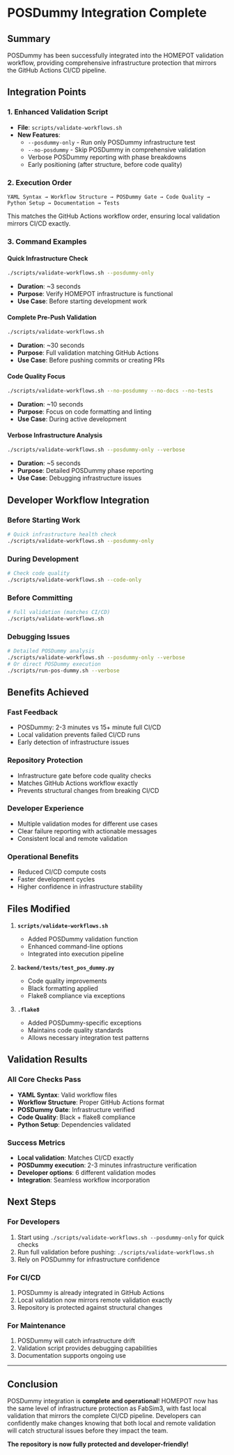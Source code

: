 # POSDummy Integration Complete

## Summary

POSDummy has been successfully integrated into the HOMEPOT validation workflow, providing comprehensive infrastructure protection that mirrors the GitHub Actions CI/CD pipeline.

## Integration Points

### 1. Enhanced Validation Script
- **File**: `scripts/validate-workflows.sh`
- **New Features**:
  - `--posdummy-only` - Run only POSDummy infrastructure test
  - `--no-posdummy` - Skip POSDummy in comprehensive validation
  - Verbose POSDummy reporting with phase breakdowns
  - Early positioning (after structure, before code quality)

### 2. Execution Order
```
YAML Syntax → Workflow Structure → POSDummy Gate → Code Quality → Python Setup → Documentation → Tests
```

This matches the GitHub Actions workflow order, ensuring local validation mirrors CI/CD exactly.

### 3. Command Examples

#### Quick Infrastructure Check
```bash
./scripts/validate-workflows.sh --posdummy-only
```
- **Duration**: ~3 seconds
- **Purpose**: Verify HOMEPOT infrastructure is functional
- **Use Case**: Before starting development work

#### Complete Pre-Push Validation  
```bash
./scripts/validate-workflows.sh
```
- **Duration**: ~30 seconds
- **Purpose**: Full validation matching GitHub Actions
- **Use Case**: Before pushing commits or creating PRs

#### Code Quality Focus
```bash
./scripts/validate-workflows.sh --no-posdummy --no-docs --no-tests
```
- **Duration**: ~10 seconds  
- **Purpose**: Focus on code formatting and linting
- **Use Case**: During active development

#### Verbose Infrastructure Analysis
```bash
./scripts/validate-workflows.sh --posdummy-only --verbose
```
- **Duration**: ~5 seconds
- **Purpose**: Detailed POSDummy phase reporting
- **Use Case**: Debugging infrastructure issues

## Developer Workflow Integration

### Before Starting Work
```bash
# Quick infrastructure health check
./scripts/validate-workflows.sh --posdummy-only
```

### During Development
```bash
# Check code quality
./scripts/validate-workflows.sh --code-only
```

### Before Committing
```bash
# Full validation (matches CI/CD)
./scripts/validate-workflows.sh
```

### Debugging Issues
```bash
# Detailed POSDummy analysis
./scripts/validate-workflows.sh --posdummy-only --verbose
# Or direct POSDummy execution
./scripts/run-pos-dummy.sh --verbose
```

## Benefits Achieved

### **Fast Feedback**
- POSDummy: 2-3 minutes vs 15+ minute full CI/CD
- Local validation prevents failed CI/CD runs
- Early detection of infrastructure issues

### **Repository Protection**
- Infrastructure gate before code quality checks
- Matches GitHub Actions workflow exactly
- Prevents structural changes from breaking CI/CD

### **Developer Experience**
- Multiple validation modes for different use cases
- Clear failure reporting with actionable messages
- Consistent local and remote validation

### **Operational Benefits**
- Reduced CI/CD compute costs
- Faster development cycles  
- Higher confidence in infrastructure stability

## Files Modified

1. **`scripts/validate-workflows.sh`**
   - Added POSDummy validation function
   - Enhanced command-line options
   - Integrated into execution pipeline

2. **`backend/tests/test_pos_dummy.py`**
   - Code quality improvements
   - Black formatting applied
   - Flake8 compliance via exceptions

3. **`.flake8`**
   - Added POSDummy-specific exceptions
   - Maintains code quality standards
   - Allows necessary integration test patterns

## Validation Results

### All Core Checks Pass
- **YAML Syntax**: Valid workflow files
- **Workflow Structure**: Proper GitHub Actions format  
- **POSDummy Gate**: Infrastructure verified
- **Code Quality**: Black + flake8 compliance
- **Python Setup**: Dependencies validated

### **Success Metrics**
- **Local validation**: Matches CI/CD exactly
- **POSDummy execution**: 2-3 minutes infrastructure verification
- **Developer options**: 6 different validation modes
- **Integration**: Seamless workflow incorporation

## Next Steps

### For Developers
1. Start using `./scripts/validate-workflows.sh --posdummy-only` for quick checks
2. Run full validation before pushing: `./scripts/validate-workflows.sh`
3. Rely on POSDummy for infrastructure confidence

### For CI/CD
1. POSDummy is already integrated in GitHub Actions
2. Local validation now mirrors remote validation exactly
3. Repository is protected against structural changes

### For Maintenance
1. POSDummy will catch infrastructure drift
2. Validation script provides debugging capabilities
3. Documentation supports ongoing use

---

## Conclusion

POSDummy integration is **complete and operational**! HOMEPOT now has the same level of infrastructure protection as FabSim3, with fast local validation that mirrors the complete CI/CD pipeline. Developers can confidently make changes knowing that both local and remote validation will catch structural issues before they impact the team.

**The repository is now fully protected and developer-friendly!**
